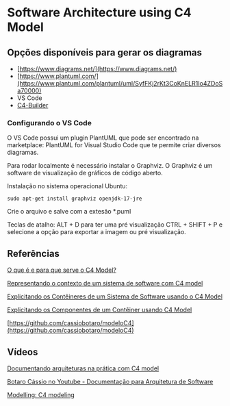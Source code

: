 ﻿# Software Architecture using C4 Model


## Opções disponíveis para gerar os diagramas

- [https://www.diagrams.net/](https://www.diagrams.net/)
- [https://www.plantuml.com/](https://www.plantuml.com/plantuml/uml/SyfFKj2rKt3CoKnELR1Io4ZDoSa70000)
- VS Code
- [C4-Builder](https://github.com/adrianvlupu/C4-Builder)


### Configurando o VS Code

O VS Code possui um plugin PlantUML que pode ser encontrado na marketplace: PlantUML for Visual Studio Code que te permite criar diversos diagramas.

Para rodar localmente é necessário instalar o Graphviz. O Graphviz é um software de visualização de gráficos de código aberto.


Instalação no sistema operacional Ubuntu:

```
sudo apt-get install graphviz openjdk-17-jre
```

Crie o arquivo e salve com a extesão *.puml

Teclas de atalho:
ALT + D para ter uma pré visualização
CTRL + SHIFT + P e selecione a opção para exportar a imagem ou pré visualização.


## Referências

[O que é e para que serve o C4 Model?](https://eximia.co/o-que-e-e-para-que-serve-o-c4-model)

[Representando o contexto de um sistema de software com C4 model](https://eximia.co/representando-o-contexto-de-um-sistema-de-software-com-c4-model)

[Explicitando os Contêineres de um Sistema de Software usando o C4 Model](https://eximia.co/explicitando-os-conteineres-de-um-sistema-de-software-usando-o-c4-model/)

[Explicitando os Componentes de um Contêiner usando C4 Model](https://eximia.co/explicitando-os-componentes-de-um-conteiner-usando-c4-model/)

[https://github.com/cassiobotaro/modeloC4](https://github.com/cassiobotaro/modeloC4)


## Vídeos

[Documentando arquiteturas na prática com C4 model](https://www.youtube.com/watch?v=aJZPKyElP6A)

[Botaro Cássio no Youtube - Documentação para Arquitetura de Software](https://www.youtube.com/watch?v=tx1O55Aq1CA)

[Modelling: C4 modeling](https://www.youtube.com/watch?v=4XWShUGa0iU)
